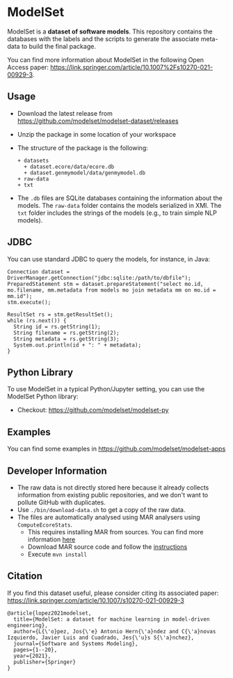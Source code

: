 
# ModelSet

ModelSet is a **dataset of software models**. This repository contains the databases with the labels and the scripts to generate the associate meta-data to build the final package.

You can find more information about ModelSet in the following Open Access paper: https://link.springer.com/article/10.1007%2Fs10270-021-00929-3.

## Usage

* Download the latest release from https://github.com/modelset/modelset-dataset/releases
* Unzip the package in some location of your workspace
* The structure of the package is the following:

  ```
  + datasets
    + dataset.ecore/data/ecore.db
    + dataset.genmymodel/data/genmymodel.db
  + raw-data
  + txt
  ```

* The `.db` files are SQLite databases containing the information about the models. The `raw-data` folder contains the models serialized in XMI. The `txt` folder includes the strings of the models (e.g., to train simple NLP models).

## JDBC

You can use standard JDBC to query the models, for instance, in Java:

```
Connection dataset = DriverManager.getConnection("jdbc:sqlite:/path/to/dbfile");
PreparedStatement stm = dataset.prepareStatement("select mo.id, mo.filename, mm.metadata from models mo join metadata mm on mo.id = mm.id");
stm.execute();

ResultSet rs = stm.getResultSet();
while (rs.next()) {
  String id = rs.getString(1);
  String filename = rs.getString(2);
  String metadata = rs.getString(3);
  System.out.println(id + ": " + metadata);
}			

```

## Python Library

To use ModelSet in a typical Python/Jupyter setting, you can use the ModelSet Python library:

* Checkout: https://github.com/modelset/modelset-py

## Examples

You can find some examples in https://github.com/modelset/modelset-apps

## Developer Information

* The raw data is not directly stored here because it already collects information from existing public repositories, and we don't want to pollute GitHub with duplicates.
* Use `./bin/download-data.sh` to get a copy of the raw data.
* The files are automatically analysed using MAR analysers using `ComputeEcoreStats`.
  * This requires installing MAR from sources. You can find more information [here](https://github.com/mar-platform/mar)
  * Download MAR source code and follow the [instructions](https://github.com/mar-platform/mar/wiki/Installation-instructions)
  * Execute `mvn install`
  
## Citation

If you find this dataset useful, please consider citing its associated paper: https://link.springer.com/article/10.1007/s10270-021-00929-3

```
@article{lopez2021modelset,
  title={ModelSet: a dataset for machine learning in model-driven engineering},
  author={L{\'o}pez, Jos{\'e} Antonio Hern{\'a}ndez and C{\'a}novas Izquierdo, Javier Luis and Cuadrado, Jes{\'u}s S{\'a}nchez},
  journal={Software and Systems Modeling},
  pages={1--20},
  year={2021},
  publisher={Springer}
}
```
